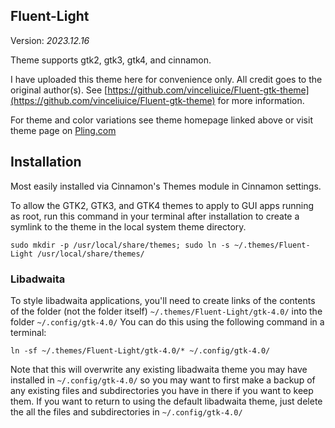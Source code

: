 ## Fluent-Light

Version: _2023.12.16_

Theme supports gtk2, gtk3, gtk4, and cinnamon.

I have uploaded this theme here for convenience only. All credit goes to the original author(s). See [https://github.com/vinceliuice/Fluent-gtk-theme](https://github.com/vinceliuice/Fluent-gtk-theme) for more information.

For theme and color variations see theme homepage linked above or visit theme page on [Pling.com](https://www.gnome-look.org/p/1477941)

## Installation

Most easily installed via Cinnamon's Themes module in Cinnamon settings.

To allow the GTK2, GTK3, and GTK4 themes to apply to GUI apps running as root, run this command in your terminal after installation to create a symlink to the theme in the local system theme directory.

`sudo mkdir -p /usr/local/share/themes; sudo ln -s ~/.themes/Fluent-Light /usr/local/share/themes/`

### Libadwaita

To style libadwaita applications, you'll need to create links of the contents of the folder (not the folder itself) `~/.themes/Fluent-Light/gtk-4.0/` into the folder `~/.config/gtk-4.0/` You can do this using the following command in a terminal:

`ln -sf ~/.themes/Fluent-Light/gtk-4.0/* ~/.config/gtk-4.0/`

Note that this will overwrite any existing libadwaita theme you may have installed in `~/.config/gtk-4.0/` so you may want to first make a backup of any existing files and subdirectories you have in there if you want to keep them. If you want to return to using the default libadwaita theme, just delete the all the files and subdirectories in `~/.config/gtk-4.0/`
